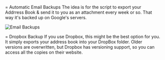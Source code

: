 = Automatic Email Backups
The idea is for the script to export your Addrress Book & send it to you as an attachment every week or so. That way it's backed up on Google's servers.

![Email Backups](http://i.imgur.com/FO00w.png)

= Dropbox Backup
If you use Dropbox, this might be the best option for you. It simply exports your address book into your DropBox folder. Older versions are overwritten, but Dropbox has versioning support, so you can access all the copies on their website.